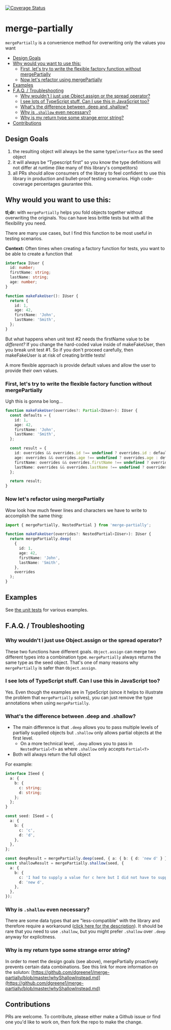 [![Coverage Status](https://coveralls.io/repos/github/dgreene1/merge-partially/badge.svg?branch=master)](https://coveralls.io/github/dgreene1/merge-partially?branch=master)

# merge-partially

`mergePartially` is a convenience method for overwriting only the values you want

<!-- toc -->

- [Design Goals](#design-goals)
- [Why would you want to use this:](#why-would-you-want-to-use-this)
  * [First, let's try to write the flexible factory function without mergePartially](#first-lets-try-to-write-the-flexible-factory-function-without-mergepartially)
  * [Now let's refactor using mergePartially](#now-lets-refactor-using-mergepartially)
- [Examples](#examples)
- [F.A.Q. / Troubleshooting](#faq--troubleshooting)
  * [Why wouldn't I just use Object.assign or the spread operator?](#why-wouldnt-i-just-use-objectassign-or-the-spread-operator)
  * [I see lots of TypeScript stuff. Can I use this in JavaScript too?](#i-see-lots-of-typescript-stuff-can-i-use-this-in-javascript-too)
  * [What's the difference between .deep and .shallow?](#whats-the-difference-between-deep-and-shallow)
  * [Why is `.shallow` even necessary?](#why-is-shallow-even-necessary)
  * [Why is my return type some strange error string?](#why-is-my-return-type-some-strange-error-string)
- [Contributions](#contributions)

<!-- tocstop -->

## Design Goals

1. the resulting object will always be the same type/`interface` as the seed object
2. it will always be “Typescript first” so you know the type definitions will not differ at runtime (like many of this library's competitors)
3. all PRs should allow consumers of the library to feel confident to use this library in production and bullet-proof testing scenarios. High code-coverage percentages gaurantee this.

## Why would you want to use this:

**tl;dr:** with `mergePartially` helps you fold objects together without overwriting the originals. You can have less brittle tests but with all the flexibility you need.

There are many use cases, but I find this function to be most useful in testing scenarios.

**Context:** Often times when creating a factory function for tests, you want to be able to create a function that

```typescript
interface IUser {
  id: number;
  firstName: string;
  lastName: string;
  age: number;
}

function makeFakeUser(): IUser {
  return {
    id: 1,
    age: 42,
    firstName: 'John',
    lastName: 'Smith',
  };
}
```

But what happens when unit test #2 needs the firstName value to be _different?_ If you change the hard-coded value inside of makeFakeUser, then you break unit test #1. So if you don't proceed carefully, then makeFakeUser is at risk of creating brittle tests!

A more flexible approach is provide default values and allow the user to provide their own values.

### First, let's try to write the flexible factory function without mergePartially

Ugh this is gonna be long...

```typescript
function makeFakeUser(overrides?: Partial<IUser>): IUser {
  const defaults = {
    id: 1,
    age: 42,
    firstName: 'John',
    lastName: 'Smith',
  };

  const result = {
    id: overrides && overrides.id !== undefined ? overrides.id : defaults.id,
    age: overrides && overrides.age !== undefined ? overrides.age : defaults.age,
    firstName: overrides && overrides.firstName !== undefined ? overrides.firstName : defaults.firstName,
    lastName: overrides && overrides.lastName !== undefined ? overrides.lastName : defaults.lastName,
  };

  return result;
}
```

### Now let's refactor using mergePartially

Wow look how much fewer lines and characters we have to write to accomplish the same thing:

```typescript
import { mergePartially, NestedPartial } from 'merge-partially';

function makeFakeUser(overrides?: NestedPartial<IUser>): IUser {
  return mergePartially.deep(
    {
      id: 1,
      age: 42,
      firstName: 'John',
      lastName: 'Smith',
    },
    overrides
  );
}
```

## Examples

See [the unit tests](https://github.com/dgreene1/merge-partially/blob/master/src/index.spec.ts) for various examples.

## F.A.Q. / Troubleshooting

### Why wouldn't I just use Object.assign or the spread operator?

These two functions have different goals. `Object.assign` can merge two different types into a combination type. `mergePartially` always returns the same type as the seed object. That's one of many reasons why `mergePartially` is safer than `Object.assign`.

### I see lots of TypeScript stuff. Can I use this in JavaScript too?

Yes. Even though the examples are in TypeScript (since it helps to illustrate the problem that `mergePartially` solves), you can just remove the type annotations when using `mergePartially`.

### What's the difference between .deep and .shallow?

- The main difference is that `.deep` allows you to pass multiple levels of partially supplied objects but `.shallow` only allows partial objects at the first level.
  - On a more technical level, `.deep` allows you to pass in `NestedPartial<T>` as where `.shallow` only accepts `Partial<T>`
- Both will always return the full object

For example:

```ts
interface ISeed {
  a: {
    b: {
      c: string;
      d: string;
    };
  };
}

const seed: ISeed = {
  a: {
    b: {
      c: 'c',
      d: 'd',
    },
  },
};

const deepResult = mergePartially.deep(seed, { a: { b: { d: 'new d' } } });
const shallowResult = mergePartially.shallow(seed, {
  a: {
    b: {
      c: 'I had to supply a value for c here but I did not have to supply it in .deep',
      d: 'new d',
    },
  },
});
```

### Why is `.shallow` even necessary?

There are some data types that are "less-compatible" with the library and therefore require a workaround ([click here for the description](https://github.com/dgreene1/merge-partially/blob/master/whyShallowInstead.md)). It should be rare that you need to use `.shallow`, but you might prefer `.shallow` over `.deep` anyway for explicitness.

### Why is my return type some strange error string?

In order to meet the design goals (see above), mergePartially proactively prevents certain data combinations. See this link for more information on the soluton: [https://github.com/dgreene1/merge-partially/blob/master/whyShallowInstead.md](https://github.com/dgreene1/merge-partially/blob/master/whyShallowInstead.md)

## Contributions

PRs are welcome. To contribute, please either make a Github issue or find one you'd like to work on, then fork the repo to make the change.

